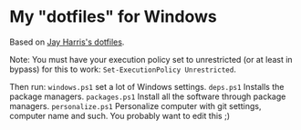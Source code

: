 ﻿# My "dotfiles" for Windows

Based on [Jay Harris's dotfiles](https://github.com/jayharris/dotfiles).

Note: You must have your execution policy set to unrestricted (or at least in bypass) for this to work: `Set-ExecutionPolicy Unrestricted`.

Then run:
`windows.ps1` set a lot of Windows settings.
`deps.ps1` Installs the package managers.
`packages.ps1` Install all the software through package managers.
`personalize.ps1` Personalize computer with git settings, computer name and such. You probably want to edit this ;)